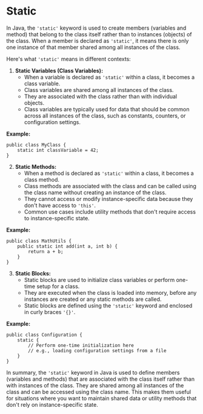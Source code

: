 # Static

In Java, the `'static'` keyword is used to create members (variables
and method) that belong to the class itself rather than to instances
(objects) of the class. When a member is declared as `'static'`, it
means there is only one instance of that member shared among all
instances of the class.

Here's what `'static'` means in different contexts:

1. **Static Variables (Class Variables):**
   - When a variable is declared as `'static'` within a class, it
   becomes a class variable.
   - Class variables are shared among all instances of the class.
   - They are associated with the class rather than with individual
   objects.
   - Class variables are typically used for data that should be
   common across all instances of the class, such as constants,
   counters, or configuration settings.

**Example:**
```
public class MyClass {
    static int classVariable = 42;
}
```

2. **Static Methods:**
   - When a method is declared as `'static'` within a class, it
   becomes a class method.
   - Class methods are associated with the class and can be called
   using the class name without creating an instance of the class.
   - They cannot access or modify instance-specific data because they
   don't have access to `'this'`.
   - Common use cases include utility methods that don't require
   access to instance-specific state.

**Example:**
```
public class MathUtils {
    public static int add(int a, int b) {
        return a + b;
    }
}
```

3. **Static Blocks:**
   - Static blocks are used to initialize class variables or perform
   one-time setup for a class.
   - They are executed when the class is loaded into memory, before
   any instances are created or any static methods are called.
   - Static blocks are defined using the `'static'` keyword and
   enclosed in curly braces `'{}'`.

**Example:**
```
public class Configuration {
    static {
        // Perform one-time initialization here
        // e.g., loading configuration settings from a file
    }
}
```

In summary, the `'static'` keyword in Java is used to define members
(variables and methods) that are associated with the class itself
rather than with instances of the class. They are shared among all
instances of the class and can be accessed using the class name. This
makes them useful for situations where you want to maintain shared
data or utility methods that don't rely on instance-specific state.
